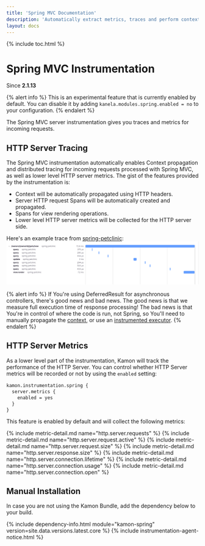 ```yaml
---
title: 'Spring MVC Documentation'
description: 'Automatically extract metrics, traces and perform context propagation on Spring applications'
layout: docs
---
```

{% include toc.html %}

Spring MVC Instrumentation
=======================
Since __2.1.13__

{% alert info %}
This is an experimental feature that is currently enabled by default.
You can disable it by adding `kanela.modules.spring.enabled = no`
to your configuration.
{% endalert %}

The Spring MVC server instrumentation gives you traces and metrics for incoming requests.

HTTP Server Tracing
-------------------
The Spring MVC instrumentation automatically enables Context propagation and distributed tracing for incoming requests
processed with Spring MVC, as well as lower level HTTP server metrics. The gist of the features provided by the instrumentation is:

* Context will be automatically propagated using HTTP headers.
* Server HTTP request Spans will be automatically created and propagated.
* Spans for view rendering operations.
* Lower level HTTP server metrics will be collected for the HTTP server side.


Here's an example trace from [spring-petclinic]:
<img class="img-fluid rounded" src="/assets/img/spring-petclinic-example-trace.png">

{% alert info %}
If You're using DeferredResult for asynchronous controllers, there's good news and bad news.
The good news is that we measure full execution time of response processing! The bad news is that You're in control of 
where the code is run, not Spring, so You'll need to manually propagate the [context], or use an [instrumented executor].
{% endalert %}



HTTP Server Metrics
-------------------

As a lower level part of the instrumentation, Kamon will track the performance of the HTTP Server. You can control
whether HTTP Server metrics will be recorded or not by using the `enabled` setting:

```hcl
kamon.instrumentation.spring {
  server.metrics {
    enabled = yes
  }
}
```

This feature is enabled by default and will collect the following metrics:

{%  include metric-detail.md name="http.server.requests" %}
{%  include metric-detail.md name="http.server.request.active" %}
{%  include metric-detail.md name="http.server.request.size" %}
{%  include metric-detail.md name="http.server.response.size" %}
{%  include metric-detail.md name="http.server.connection.lifetime" %}
{%  include metric-detail.md name="http.server.connection.usage" %}
{%  include metric-detail.md name="http.server.connection.open" %}

Manual Installation
-------------------

In case you are not using the Kamon Bundle, add the dependency below to your build.

{% include dependency-info.html module="kamon-spring" version=site.data.versions.latest.core %}
{% include instrumentation-agent-notice.html %}

[context]: /docs/latest/core/context
[instrumented executor]: /docs/latest/instrumentation/executors/
[spring-petclinic]: https://github.com/spring-projects/spring-petclinic
